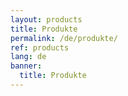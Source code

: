 ```yaml
---
layout: products
title: Produkte
permalink: /de/produkte/
ref: products
lang: de
banner:
  title: Produkte
---
```

